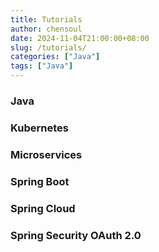 ```yaml
---
title: Tutorials
author: chensoul
date: 2024-11-04T21:00:00+08:00
slug: /tutorials/
categories: ["Java"]
tags: ["Java"]
---
```


### Java

### Kubernetes

### Microservices

### Spring Boot

### Spring Cloud

### Spring Security OAuth 2.0

### 
